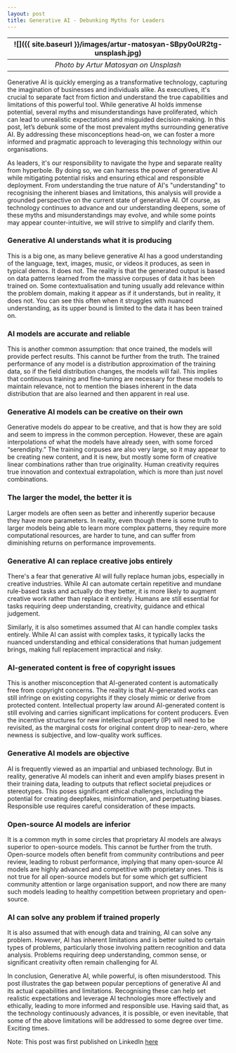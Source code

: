 ```yaml
---
layout: post
title: Generative AI - Debunking Myths for Leaders
---
```


| ![]({{ site.baseurl }}/images/artur-matosyan-SBpy0oUR2tg-unsplash.jpg) |
| :----------------------------------------------------------------------: |
|                 _Photo by Artur Matosyan on Unsplash_                  |

Generative AI is quickly emerging as a transformative technology, capturing the imagination of businesses and individuals alike. As executives, it's crucial to separate fact from fiction and understand the true capabilities and limitations of this powerful tool. While generative AI holds immense potential, several myths and misunderstandings have proliferated, which can lead to unrealistic expectations and misguided decision-making. In this post, let’s debunk some of the most prevalent myths surrounding generative AI. By addressing these misconceptions head-on, we can foster a more informed and pragmatic approach to leveraging this technology within our organisations.

As leaders, it's our responsibility to navigate the hype and separate reality from hyperbole. By doing so, we can harness the power of generative AI while mitigating potential risks and ensuring ethical and responsible deployment. From understanding the true nature of AI's "understanding" to recognising the inherent biases and limitations, this analysis will provide a grounded perspective on the current state of generative AI. Of course, as technology continues to advance and our understanding deepens, some of these myths and misunderstandings may evolve, and while some points may appear counter-intuitive, we will strive to simplify and clarify them.

### Generative AI understands what it is producing

This is a big one, as many believe generative AI has a good understanding of the language, text, images, music, or videos it produces, as seen in typical demos. It does not. The reality is that the generated output is based on data patterns learned from the massive corpuses of data it has been trained on. Some contextualisation and tuning usually add relevance within the problem domain, making it appear as if it understands, but in reality, it does not. You can see this often when it struggles with nuanced understanding, as its upper bound is limited to the data it has been trained on.

### AI models are accurate and reliable

This is another common assumption: that once trained, the models will provide perfect results. This cannot be further from the truth. The trained performance of any model is a distribution approximation of the training data, so if the field distribution changes, the models will fail. This implies that continuous training and fine-tuning are necessary for these models to maintain relevance, not to mention the biases inherent in the data distribution that are also learned and then apparent in real use.

### Generative AI models can be creative on their own

Generative models do appear to be creative, and that is how they are sold and seem to impress in the common perception. However, these are again interpolations of what the models have already seen, with some forced “serendipity.” The training corpuses are also very large, so it may appear to be creating new content, and it is new, but mostly some form of creative linear combinations rather than true originality. Human creativity requires true innovation and contextual extrapolation, which is more than just novel combinations.

### The larger the model, the better it is

Larger models are often seen as better and inherently superior because they have more parameters. In reality, even though there is some truth to larger models being able to learn more complex patterns, they require more computational resources, are harder to tune, and can suffer from diminishing returns on performance improvements.

### Generative AI can replace creative jobs entirely

There's a fear that generative AI will fully replace human jobs, especially in creative industries. While AI can automate certain repetitive and mundane rule-based tasks and actually do they better, it is more likely to augment creative work rather than replace it entirely. Humans are still essential for tasks requiring deep understanding, creativity, guidance and ethical judgement.

Similarly, it is also sometimes assumed that AI can handle complex tasks entirely. While AI can assist with complex tasks, it typically lacks the nuanced understanding and ethical considerations that human judgement brings, making full replacement impractical and risky.

### AI-generated content is free of copyright issues

This is another misconception that AI-generated content is automatically free from copyright concerns. The reality is that AI-generated works can still infringe on existing copyrights if they closely mimic or derive from protected content. Intellectual property law around AI-generated content is still evolving and carries significant implications for content producers. Even the incentive structures for new intellectual property (IP) will need to be revisited, as the marginal costs for original content drop to near-zero, where newness is subjective, and low-quality work suffices.

### Generative AI models are objective

AI is frequently viewed as an impartial and unbiased technology. But in reality, generative AI models can inherit and even amplify biases present in their training data, leading to outputs that reflect societal prejudices or stereotypes. This poses significant ethical challenges, including the potential for creating deepfakes, misinformation, and perpetuating biases. Responsible use requires careful consideration of these impacts.

### Open-source AI models are inferior

It is a common myth in some circles that proprietary AI models are always superior to open-source models. This cannot be further from the truth. Open-source models often benefit from community contributions and peer review, leading to robust performance, implying that many open-source AI models are highly advanced and competitive with proprietary ones. This is not true for all open-source models but for some which get sufficient community attention or large organisation support, and now there are many such models leading to healthy competition between proprietary and open-source.

### AI can solve any problem if trained properly

It is also assumed that with enough data and training, AI can solve any problem. However, AI has inherent limitations and is better suited to certain types of problems, particularly those involving pattern recognition and data analysis. Problems requiring deep understanding, common sense, or significant creativity often remain challenging for AI.

In conclusion, Generative AI, while powerful, is often misunderstood. This post illustrates the gap between popular perceptions of generative AI and its actual capabilities and limitations. Recognising these can help set realistic expectations and leverage AI technologies more effectively and ethically, leading to more informed and responsible use. Having said that, as the technology continuously advances, it is possible, or even inevitable, that some of the above limitations will be addressed to some degree over time. Exciting times.

Note: This post was first published on LinkedIn [here](https://www.linkedin.com/posts/momehta_generativeai-leadership-technologymyths-activity-7201658572890341377-gaFA/)

